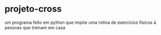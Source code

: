 # projeto-cross
um programa feito em python que impõe uma rotina de exercicios físicos à pessoas que treinam em casa
